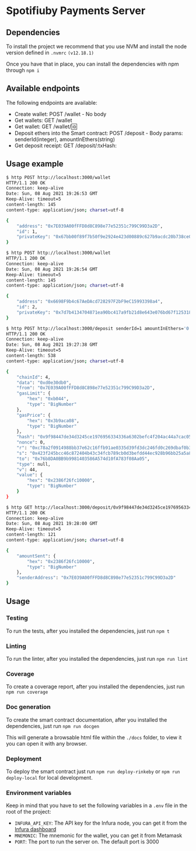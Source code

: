# Spotifiuby Payments Server

## Dependencies

To install the project we recommend that you use NVM and install the node version defined in `.nvmrc` `(v12.18.1)`

Once you have that in place, you can install the dependencies with npm through `npm i`

## Available endpoints

The following endpoints are available:

- Create wallet: POST /wallet - No body
- Get wallets: GET /wallet
- Get wallet: GET /wallet/:id:
- Deposit ethers into the Smart contract: POST /deposit - Body params: senderId(integer), amountInEthers(string)
- Get deposit receipt: GET /deposit/:txHash:

## Usage example

```sh
$ http POST http://localhost:3000/wallet
HTTP/1.1 200 OK
Connection: keep-alive
Date: Sun, 08 Aug 2021 19:26:53 GMT
Keep-Alive: timeout=5
content-length: 145
content-type: application/json; charset=utf-8

{
    "address": "0x7E039A00fFFD8d8C898e77e52351c799C99D3a2D",
    "id": 1,
    "privateKey": "0x67bb00f89f7b50f9e2924e423d00889c627b9acdc20b738ce00ccdcf6e4b8da0"
}

$ http POST http://localhost:3000/wallet
HTTP/1.1 200 OK
Connection: keep-alive
Date: Sun, 08 Aug 2021 19:26:54 GMT
Keep-Alive: timeout=5
content-length: 145
content-type: application/json; charset=utf-8

{
    "address": "0x6698F9b4c67AeDAcd728297F2bF9eC15993398a4",
    "id": 2,
    "privateKey": "0x7d7b4134704871ea90bc417a9fb21d8e643e076bd67f1253189e75181258c500"
}

$ http POST http://localhost:3000/deposit senderId=1 amountInEthers='0.01'
HTTP/1.1 200 OK
Connection: keep-alive
Date: Sun, 08 Aug 2021 19:27:38 GMT
Keep-Alive: timeout=5
content-length: 538
content-type: application/json; charset=utf-8

{
    "chainId": 4,
    "data": "0xd0e30db0",
    "from": "0x7E039A00fFFD8d8C898e77e52351c799C99D3a2D",
    "gasLimit": {
        "hex": "0xb044",
        "type": "BigNumber"
    },
    "gasPrice": {
        "hex": "0x3b9aca08",
        "type": "BigNumber"
    },
    "hash": "0x9f98447de34d3245ce1976956334336a6302befc4f204ac44a7cac0526caa82d",
    "nonce": 0,
    "r": "0xc78a2f0914988bb37e62c16ffb91ae0335d39fd3dc246fd0c269dbaf0b331589",
    "s": "0x423f245bcc46c872404b43c34fcb789cb0d3befdd44ec928b96bb25a5a887762",
    "to": "0x76b8DA0BB9b9981403586A574d10fA783f08Aa05",
    "type": null,
    "v": 44,
    "value": {
        "hex": "0x2386f26fc10000",
        "type": "BigNumber"
    }
}

$ http GET http://localhost:3000/deposit/0x9f98447de34d3245ce1976956334336a6302befc4f204ac44a7cac0526caa82d
HTTP/1.1 200 OK
Connection: keep-alive
Date: Sun, 08 Aug 2021 19:28:00 GMT
Keep-Alive: timeout=5
content-length: 121
content-type: application/json; charset=utf-8

{
    "amountSent": {
        "hex": "0x2386f26fc10000",
        "type": "BigNumber"
    },
    "senderAddress": "0x7E039A00fFFD8d8C898e77e52351c799C99D3a2D"
}

```


## Usage

### Testing

To run the tests, after you installed the dependencies, just run `npm t`

### Linting

To run the linter, after you installed the dependencies, just run `npm run lint`

### Coverage

To create a coverage report, after you installed the dependencies, just run `npm run coverage`

### Doc generation

To create the smart contract documentation, after you installed the dependencies, just run `npm run docgen`

This will generate a browsable html file within the `./docs` folder, to view it you can open it with any browser.

### Deployment

To deploy the smart contract just run `npm run deploy-rinkeby` or `npm run deploy-local` for local development.


### Environment variables

Keep in mind that you have to set the following variables in a `.env` file in the root of the project:

- `INFURA_API_KEY`: The API key for the Infura node, you can get it from the [Infura dashboard](https://infura.io/dashboard)
- `MNEMONIC`: The mnemonic for the wallet, you can get it from Metamask
- `PORT`: The port to run the server on. The default port is 3000

